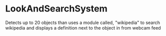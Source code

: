 # LookAndSearchSystem
Detects up to 20 objects than uses a module called, "wikipedia" to search wikipedia and displays a definition next  to the object in from webcam feed
